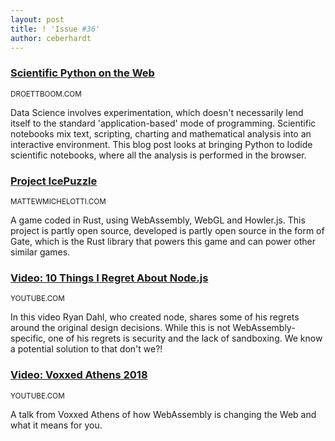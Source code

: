 ```yaml
---
layout: post
title: ! 'Issue #36'
author: ceberhardt
---
```


### [Scientific Python on the Web](http://droettboom.com/blog/2018/04/04/python-in-the-browser/)

<small>DROETTBOOM.COM</small>

Data Science involves experimentation, which doesn't necessarily lend itself to the standard 'application-based' mode of programming. Scientific notebooks mix text, scripting, charting and mathematical analysis into an interactive environment. This blog post looks at bringing Python to Iodide scientific notebooks, where all the analysis is performed in the browser.
 
### [Project IcePuzzle](http://www.matthewmichelotti.com/games/project_ice_puzzle/)

<small>MATTEWMICHELOTTI.COM</small>

A game coded in Rust, using WebAssembly, WebGL and Howler.js. This project is partly open source, developed is partly open source in the form of Gate, which is the Rust library that powers this game and can power other similar games. 
 
### [Video: 10 Things I Regret About Node.js](https://www.youtube.com/watch?v=M3BM9TB-8yA)

<small>YOUTUBE.COM</small>

In this video Ryan Dahl, who created node, shares some of his regrets around the original design decisions. While this is not WebAssembly-specific, one of his regrets is security and the lack of sandboxing. We know a potential solution to that don't we?!
 
### [Video: Voxxed Athens 2018](https://www.youtube.com/watch?v=lOUXzBAXhO4)

<small>YOUTUBE.COM</small>

A talk from Voxxed Athens of how WebAssembly is changing the Web and what it means for you.